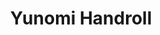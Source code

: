 ---
layout: place
title: Yunomi Handroll
permalink: /california/toluca-lake/yunomi-handroll.html
stateAbbr: CA
stateName: California
cityName: Toluca Lake
seo:
  type: restaurant
  links: https://www.yunomihandroll.com/
place_id: ChIJXY11W9a_woARs23W5MgCD5k
photos:
  - name: >-
      places/ChIJXY11W9a_woARs23W5MgCD5k/photos/AeeoHcJ79XjBh91no-gcoDHGHcxwh_SsQinEpLXy5HkFDOlfVYOr7_hMTLw0KBmh2nL2zCEzKLT8E_PjQDmiQg4O_kkuteA-Mj6ia1Z0bQ3FygIeKbpL-ZOquTMkdGRSL8ywxEP9o2iy6X0PFGRYiSaWYnO7xYMfrjSpYI-7BF4ZLeLFwhePIN1fz0ieOCk-anvLew8Hcj0DrvYEn81U_HXN-dl0Iee5ki5v-DuG0F0RC0ylZ4re3I0vA59L27uT3kb1AJhzuuiCMZPDwKtUNDhjpa_BWw01guXakrQKioMJ99QnBhhOycuulPs62F0wjBV6xmZ_vlS5xY4mxCwGuQSb_QVg3gOmRZsJwJnjczOE22TmFDScRS2QJAGXSYHaK3SV94LOfbP6AlhE8EYOxMPmHd-5xWFVGx15sBw_peqQUBWRfz9S
    widthPx: 1500
    heightPx: 1207
    authorAttributions:
      - displayName: D M
        uri: https://maps.google.com/maps/contrib/113680776988079537908
        photoUri: >-
          https://lh3.googleusercontent.com/a/ACg8ocJxb6Xym9no1PLPfG_54gzNL7_tUsYu_dWwIqlG3AVbHH82jw=s100-p-k-no-mo
    flagContentUri: >-
      https://www.google.com/local/imagery/report/?cb_client=maps_api_places.places_api&image_key=!1e10!2sCIHM0ogKEICAgIDr7PychwE&hl=en-US
    googleMapsUri: >-
      https://www.google.com/maps/place//data=!3m4!1e2!3m2!1sCIHM0ogKEICAgIDr7PychwE!2e10!4m2!3m1!1s0x80c2bfd65b758d5d:0x990f02c8e4d66db3
  - name: >-
      places/ChIJXY11W9a_woARs23W5MgCD5k/photos/AeeoHcIa95k3r9Jf8aHxX0bJk1naii0f4GNoAVpC-K68Xead9Q7PzNZO-AGA9Avuzg5-4EfgnHnXSFG_4kX927WZWZpqhlOkuumSjrrDv3jU1981KxTEPOv1E_O1E0lcWNiGdHE2Ybh5Ae2zhOBugTLU9ojrqX7sQpSE2Z_xo78O8Kk5OmCuPq62LFOfbXhldWeBeMztfnntMDtgNNYdguZI3iwbaZ7622BPpbI1-lo0fiGESW9Fb2449ASSx-VFXPgfwGse2HBQ9peGTvWQhZEVzUQT8X9LD5X6hfIoBCvjdryqfSRBefo8Zg7xVkwWcuJBe-lo5lQDSrrmeza3wVMr-qP_GP0chFEaFisk5ZxnZ5OWkea--JSOAWAPDGKCN8rtLAcf_QE1Lmdzj7-8NOCAw8dpTwMldslMMmq9RrazBynyfA
    widthPx: 4096
    heightPx: 3072
    authorAttributions:
      - displayName: Charles Chan
        uri: https://maps.google.com/maps/contrib/104543320049378181087
        photoUri: >-
          https://lh3.googleusercontent.com/a/ACg8ocKyIxTaoOCXWKfCsfF2-L1BlBOqBOH68BJYUWZyksQfJiondg=s100-p-k-no-mo
    flagContentUri: >-
      https://www.google.com/local/imagery/report/?cb_client=maps_api_places.places_api&image_key=!1e10!2sCIHM0ogKEICAgICb67HzQQ&hl=en-US
    googleMapsUri: >-
      https://www.google.com/maps/place//data=!3m4!1e2!3m2!1sCIHM0ogKEICAgICb67HzQQ!2e10!4m2!3m1!1s0x80c2bfd65b758d5d:0x990f02c8e4d66db3
  - name: >-
      places/ChIJXY11W9a_woARs23W5MgCD5k/photos/AeeoHcJemavSgPRpPOYKv0FbHBrGExz9Vch5xqTy8HKUIRYM7NI1cUAZiYmT3znRWnis-KN7NR6cCPRiRXZ6uHJKHjOGpLs7mj23-4ZosecAjw2ZosCBERpYnwCi8TLvP3tlg3hFqNjIS-Kz2mMnc7O1TFo9S-tYzt-SgKRNLbZvcpOuaiBdoZhiXP7O_nu6TKDiRq6IQxq0HqmNPbDYU4VQYqUYE_GgNLEy30N2TTX01fgNAbSttjdao6dAWH5gWm7P32NbyoiwgcarXGYsiOnLy192F9PeL1lycTe0dS7j5rhajEXpZw1hNepPxsdMvIQsd0Luy898N4TzV_BYCUpvkgJQpXfCdtEz9nyaVGs8hOkzHYVOPJVpjsc2ZrP6o167pWtKvjCt_DFdpBZbIH-zdNrXQgxyMuQOOeB9gcJ1qLcforuP
    widthPx: 4096
    heightPx: 3072
    authorAttributions:
      - displayName: Charles Chan
        uri: https://maps.google.com/maps/contrib/104543320049378181087
        photoUri: >-
          https://lh3.googleusercontent.com/a/ACg8ocKyIxTaoOCXWKfCsfF2-L1BlBOqBOH68BJYUWZyksQfJiondg=s100-p-k-no-mo
    flagContentUri: >-
      https://www.google.com/local/imagery/report/?cb_client=maps_api_places.places_api&image_key=!1e10!2sCIHM0ogKEICAgICb67Hf3gE&hl=en-US
    googleMapsUri: >-
      https://www.google.com/maps/place//data=!3m4!1e2!3m2!1sCIHM0ogKEICAgICb67Hf3gE!2e10!4m2!3m1!1s0x80c2bfd65b758d5d:0x990f02c8e4d66db3
  - name: >-
      places/ChIJXY11W9a_woARs23W5MgCD5k/photos/AeeoHcJ9tow8Cz0JY745stJoTBbStgHGWfO1RETefvQgLVQDVxEjkbDjiTbGUQhWwucaaI3Tii_nWOREL8Ph2aZMJe9D_n7d3mGmVmveuqtYCfqXmPhA8-qSW4pRufn1NDA4dRiHZ9PtMsVP2mtJOc6j78cF9RCp61fIknm_yImmH7iABeL0YtFrShxwOqASZXD4V1UF2FmBSnI4KYZJUHDtr5kUSwN_L4qUU06-LV7MsfgVrcc3pQHk4WUsLgZ339qcW82l4dMDYU9oCS0k70NDHutLItiDZWKugepo5AnlnrpVctpvI4IAyaPOG4AZvPfc-RUXNZg2LiDNP9XEkLyHuEEiORPBEVtE4uf8NZ9qQpD84azrVN3_mRXEFCKrO0PNVpN2UT6_1c5jwgapk1ehHqLGdfGkOPGCRr6T27wKHVdYoCmw
    widthPx: 3024
    heightPx: 4032
    authorAttributions:
      - displayName: Zack Simone
        uri: https://maps.google.com/maps/contrib/105571376555595505837
        photoUri: >-
          https://lh3.googleusercontent.com/a-/ALV-UjUjUOeV1JwAgh0SVm3mqRdl2NLrVhadkyDOOf6A83SyXpSftsp_rg=s100-p-k-no-mo
    flagContentUri: >-
      https://www.google.com/local/imagery/report/?cb_client=maps_api_places.places_api&image_key=!1e10!2sCIHM0ogKEICAgICb2Pz-jAE&hl=en-US
    googleMapsUri: >-
      https://www.google.com/maps/place//data=!3m4!1e2!3m2!1sCIHM0ogKEICAgICb2Pz-jAE!2e10!4m2!3m1!1s0x80c2bfd65b758d5d:0x990f02c8e4d66db3
  - name: >-
      places/ChIJXY11W9a_woARs23W5MgCD5k/photos/AeeoHcKCwA6mKvclBmNZizUD6H1XOwKpGBD1rRXOjN2pHFART1bHv9LRx3nGL5LyGSsPgZ_tCUckSS69w5mxrgluILAfRbeOgYlXANrOzTTt4XdJ8O5WlYFAKppn5XZzQ591TwQfm3KN-4wPA-vKMtFlI8s2Ete5lEN26xqtpTVy7_zk1t2WZc5H_0gFgCEaxZ2xpzPCcC8ZZFnzwU252GKZ_b8nokCz5qYzoF5dKXQ0KigDh_p45AIAoUUqk14__tqLEjuODq8bEcOSPBIkdrTQqgvG6MUbVT25-EUURERQOUe87t03rltaQhpbaaGHCQL1khcVUcxgHQ4K08wwlwcBx_nikaxi5EEaTonsaQ2bxAyWestkXFKixBTc-V1M3w9-MoqVHceR_pcH1tRocC9VFpLr6Ty8XdLMWR_e0CTiJcp9aw
    widthPx: 3600
    heightPx: 4800
    authorAttributions:
      - displayName: Zack Simone
        uri: https://maps.google.com/maps/contrib/105571376555595505837
        photoUri: >-
          https://lh3.googleusercontent.com/a-/ALV-UjUjUOeV1JwAgh0SVm3mqRdl2NLrVhadkyDOOf6A83SyXpSftsp_rg=s100-p-k-no-mo
    flagContentUri: >-
      https://www.google.com/local/imagery/report/?cb_client=maps_api_places.places_api&image_key=!1e10!2sCIHM0ogKEICAgICb2PzuFQ&hl=en-US
    googleMapsUri: >-
      https://www.google.com/maps/place//data=!3m4!1e2!3m2!1sCIHM0ogKEICAgICb2PzuFQ!2e10!4m2!3m1!1s0x80c2bfd65b758d5d:0x990f02c8e4d66db3
  - name: >-
      places/ChIJXY11W9a_woARs23W5MgCD5k/photos/AeeoHcKQgL7SYCFdlKClVs9MDFpFJyxYHFviS1Z9-AH62FcLqOFud0X_hWSZ7bgA_bzCMcT9HKteq44Gs0A-VMNBvzRd_7G0oid_zrkSXOJR26IRj3e960xLwDsYwRXeXVOzGye9Jp9BPmJ7c-riiB7FyhJ5XdqVC1-FT44pS3pmfdQcruhgCUCnRov6LdiO9xySI36fPU3cNq0uiO_u5kUmbL4eYczaJVNgPlH4NJJ5-WJu4M22hgj5O5F9B-FrVQHsMabPRFdF533FXijSOQkAQwFQMLyueV8OTxySkMybLa82t0hGQWqFTDElEBmL6pjKfl5LOceIp4Lis1eemd__0k5HlMIriw4SGxeIGi9jjHHqf4IEFEHrxfjb0bHyOf1Ej1cll2R0gBMJUz9_DnNliCY1SVf1m5RyeMi6TF3Ys5d6MQ
    widthPx: 3024
    heightPx: 4032
    authorAttributions:
      - displayName: Harrison Broker
        uri: https://maps.google.com/maps/contrib/105421213341895152339
        photoUri: >-
          https://lh3.googleusercontent.com/a-/ALV-UjVsAwEc4RJoNVaLDoUaX7JkYATCE3t3iWJvsJKpg2TL0rR-dGCL=s100-p-k-no-mo
    flagContentUri: >-
      https://www.google.com/local/imagery/report/?cb_client=maps_api_places.places_api&image_key=!1e10!2sCIHM0ogKEICAgMCQsYLQfg&hl=en-US
    googleMapsUri: >-
      https://www.google.com/maps/place//data=!3m4!1e2!3m2!1sCIHM0ogKEICAgMCQsYLQfg!2e10!4m2!3m1!1s0x80c2bfd65b758d5d:0x990f02c8e4d66db3
  - name: >-
      places/ChIJXY11W9a_woARs23W5MgCD5k/photos/AeeoHcItjm-9h_TVKX7thFf5U0rzvy2mdb--zZsHQ7WFGJBQPdx76pKBkQvLwAa34azpal3avNIKBy0YulMaEBwfjl6IVCY2EM1Q_AIeOo-xFBjTtla3uRDpQGvWpCHPnpvX9Grop3qHkhpK7GD6RIz05cdQ6o1pwLqN_1JHP4O_SIiwFttVL54nFfLVwdRO7qxHJAzZ28i30APAzH4bdfkhC5FQ6cL4qoPYEQvsNLtfkjpuKAggjIIwbrpnAbxETMrInhYgpuTJn0WK24cZlREf8ss0_EYPS2Gg0cc1E2uvPxmz1xHwVYRZUcKQiV4tmH2E0JWxvgcZ15J9bPtSiA95wbZDHBvzrpfreP5cGUmTuMyUw_JD9JKV6Zsp5v8uod09hOvk0C-z0WY43p5No-U7T3nOgMt1zOHeOBIuJMyr21E
    widthPx: 3600
    heightPx: 4800
    authorAttributions:
      - displayName: Zack Simone
        uri: https://maps.google.com/maps/contrib/105571376555595505837
        photoUri: >-
          https://lh3.googleusercontent.com/a-/ALV-UjUjUOeV1JwAgh0SVm3mqRdl2NLrVhadkyDOOf6A83SyXpSftsp_rg=s100-p-k-no-mo
    flagContentUri: >-
      https://www.google.com/local/imagery/report/?cb_client=maps_api_places.places_api&image_key=!1e10!2sCIHM0ogKEICAgICb2Pz-DA&hl=en-US
    googleMapsUri: >-
      https://www.google.com/maps/place//data=!3m4!1e2!3m2!1sCIHM0ogKEICAgICb2Pz-DA!2e10!4m2!3m1!1s0x80c2bfd65b758d5d:0x990f02c8e4d66db3
  - name: >-
      places/ChIJXY11W9a_woARs23W5MgCD5k/photos/AeeoHcJWMgJpv_0xvyYg2XTBd2pNmOeFZj7gfAHqGyjt2dgyLkLVQu0iHG242WcF6QBoJUj57GkcB0dLJX1MzIwceKCTf9VJ1xZJrDetUADuOVFZ-fvJsA1wMKdoVoyVvZ5KBIli8ytJhHEdv5ZF358ygN744P6EOuvANm7cBuyq3XyPPOfxf54Tm_sGIMdN7KCkP8WVhAjl6m6ogzEzq2nv43C5MplewmdAopXfDS-7EXKKpDtIPSAQ9O3srIRyiIS7d2bpKt-iRhMaugMXgRejAq5JT-t-Ihm0LS42EjrAhFirPACZoGNzV8DxRleXqKb0XxAdQkmzlkjjjUIQN8L3NEmh3qBZKudofjcNPIU7jWwyFACzdSj8vK_SXJm5PnB0lObhm_L3WVfRa_tT-wleYVsQlGq9jacK24fy4ZUp-PwtvA
    widthPx: 3024
    heightPx: 4032
    authorAttributions:
      - displayName: Zack Simone
        uri: https://maps.google.com/maps/contrib/105571376555595505837
        photoUri: >-
          https://lh3.googleusercontent.com/a-/ALV-UjUjUOeV1JwAgh0SVm3mqRdl2NLrVhadkyDOOf6A83SyXpSftsp_rg=s100-p-k-no-mo
    flagContentUri: >-
      https://www.google.com/local/imagery/report/?cb_client=maps_api_places.places_api&image_key=!1e10!2sCIHM0ogKEICAgICb2Pz-TA&hl=en-US
    googleMapsUri: >-
      https://www.google.com/maps/place//data=!3m4!1e2!3m2!1sCIHM0ogKEICAgICb2Pz-TA!2e10!4m2!3m1!1s0x80c2bfd65b758d5d:0x990f02c8e4d66db3
  - name: >-
      places/ChIJXY11W9a_woARs23W5MgCD5k/photos/AeeoHcJNF6VGDWWixoGrZXMx0kc-4B-SD0m9l_LcD3231wUVb-MG4mGzcT40UiFxQcqWVck6lrvANeyLEdpk0l-1w1gsU0jQgGzlNBBXUHFN0yuxe8VggYX95ox_i27bJwdrMTQW8dPQ0dsHapnQb2cvfD6I0SYo7tPkAZ1MIdF9Zr6iXRWQadNQrzlCYLyJUJwm6GIckuKFhPvz3lXqXa4nWZWmBIeBbpJnKfgUYa9VMEI23qL5bJtQnNznkBORqKgb0bEbHDPlu6CP4Z7SzDnXXQC8rBUZYAeYq5uPmYy1kf2km5kabXnmZ8EdWsnCNdIdKOJpn1iUA1px1055fJd3E6ZJmRna78UURzCGYVGjmcR7rf9L0hFPtbF1USOjakzhE68yWhdMNiZwRHsKaVUV_i97eXkD7iyk0O4Ovf0ZEoEaNw
    widthPx: 3600
    heightPx: 4800
    authorAttributions:
      - displayName: Zack Simone
        uri: https://maps.google.com/maps/contrib/105571376555595505837
        photoUri: >-
          https://lh3.googleusercontent.com/a-/ALV-UjUjUOeV1JwAgh0SVm3mqRdl2NLrVhadkyDOOf6A83SyXpSftsp_rg=s100-p-k-no-mo
    flagContentUri: >-
      https://www.google.com/local/imagery/report/?cb_client=maps_api_places.places_api&image_key=!1e10!2sCIHM0ogKEICAgICb2Pz-dA&hl=en-US
    googleMapsUri: >-
      https://www.google.com/maps/place//data=!3m4!1e2!3m2!1sCIHM0ogKEICAgICb2Pz-dA!2e10!4m2!3m1!1s0x80c2bfd65b758d5d:0x990f02c8e4d66db3
  - name: >-
      places/ChIJXY11W9a_woARs23W5MgCD5k/photos/AeeoHcIrRWq6nRRpBW3ctw_zSb7ihzec37OZam_lQwixHfZSlKN8TiqRljfFUBVu4fEgf5PZ4mfD5-04iWTE0rpC3rX8MDxs0_fAmgEbkk95vBZ0mGfyBF9h4o0PbY6dfVUI8M2LoRcUYKmMIsRbsN_fXnqWt-fkfGsEv_kqKIUvutgcSBQesy8NX6c9BAibpTQMEF5Ui7k8VQ_OHJgfS29okQDiGgvkEeg_HN6jvWQqueRMrgqBbqr0jzDGzL_u48tBCbQ9NLCaxIRCKTp3ZVG3fWNGwOav7hP3tDvkd7WnvMemRrwO9gzDWVZ6lwfIAKJ0YA5VtgR4gFqfdTdjzg1t2CAVTr_jGoQAzeRGJq7It3_MHy6Bm4ts3DzbPGcririjxuxHwk5UErGUnl1q3UfVA3B53uBkArrClDWSAdBJoqJ3yA
    widthPx: 3600
    heightPx: 4800
    authorAttributions:
      - displayName: Scott Atkinson
        uri: https://maps.google.com/maps/contrib/109103208592734240649
        photoUri: >-
          https://lh3.googleusercontent.com/a-/ALV-UjXzUhNeeyfumRpewFaAVJXUx1hTXXb8-R_9yNrjztYvZBfsZgku3w=s100-p-k-no-mo
    flagContentUri: >-
      https://www.google.com/local/imagery/report/?cb_client=maps_api_places.places_api&image_key=!1e10!2sCIHM0ogKEICAgIDn4rePHg&hl=en-US
    googleMapsUri: >-
      https://www.google.com/maps/place//data=!3m4!1e2!3m2!1sCIHM0ogKEICAgIDn4rePHg!2e10!4m2!3m1!1s0x80c2bfd65b758d5d:0x990f02c8e4d66db3
address: 10218 Riverside Dr, Toluca Lake, CA 91602, USA
street: 10218 Riverside Dr
city: Toluca Lake
state: CA
zip: '91602'
country: USA
neighborhood: Toluca Lake
latitude: '34.151985'
longitude: '-118.353512'
accessibility_options:
  wheelchairAccessibleEntrance: true
  wheelchairAccessibleSeating: true
business_status: OPERATIONAL
name: Yunomi Handroll
google_maps_links:
  directionsUri: >-
    https://www.google.com/maps/dir//''/data=!4m7!4m6!1m1!4e2!1m2!1m1!1s0x80c2bfd65b758d5d:0x990f02c8e4d66db3!3e0
  placeUri: https://maps.google.com/?cid=11029037074309606835
  writeAReviewUri: >-
    https://www.google.com/maps/place//data=!4m3!3m2!1s0x80c2bfd65b758d5d:0x990f02c8e4d66db3!12e1
  reviewsUri: >-
    https://www.google.com/maps/place//data=!4m4!3m3!1s0x80c2bfd65b758d5d:0x990f02c8e4d66db3!9m1!1b1
  photosUri: >-
    https://www.google.com/maps/place//data=!4m3!3m2!1s0x80c2bfd65b758d5d:0x990f02c8e4d66db3!10e5
primary_type: Restaurant
opening_hours:
  openNow: true
  periods:
    - open:
        day: 0
        hour: 12
        minute: 0
      close:
        day: 0
        hour: 21
        minute: 30
    - open:
        day: 1
        hour: 12
        minute: 0
      close:
        day: 1
        hour: 21
        minute: 30
    - open:
        day: 2
        hour: 12
        minute: 0
      close:
        day: 2
        hour: 21
        minute: 30
    - open:
        day: 3
        hour: 12
        minute: 0
      close:
        day: 3
        hour: 21
        minute: 30
    - open:
        day: 4
        hour: 12
        minute: 0
      close:
        day: 4
        hour: 21
        minute: 30
    - open:
        day: 5
        hour: 12
        minute: 0
      close:
        day: 5
        hour: 22
        minute: 0
    - open:
        day: 6
        hour: 12
        minute: 0
      close:
        day: 6
        hour: 22
        minute: 0
  weekdayDescriptions:
    - 'Monday: 12:00 – 9:30 PM'
    - 'Tuesday: 12:00 – 9:30 PM'
    - 'Wednesday: 12:00 – 9:30 PM'
    - 'Thursday: 12:00 – 9:30 PM'
    - 'Friday: 12:00 – 10:00 PM'
    - 'Saturday: 12:00 – 10:00 PM'
    - 'Sunday: 12:00 – 9:30 PM'
  nextCloseTime: '2025-05-04T05:00:00Z'
secondary_opening_hours:
  regular:
    weekdayDescriptions: null
    type: null
  current:
    weekdayDescriptions: null
    type: null
phone: (818) 747-2050
price_level: PRICE_LEVEL_MODERATE
price_range: $30 &ndash; $50
rating: '4.8'
rating_count: 30
website: https://www.yunomihandroll.com/
description: >-
  Discover Yunomi Handroll in Toluca Lake, CA$$$Yunomi Handroll in Toluca Lake,
  CA, stands out as a welcoming spot for fresh Japanese-inspired dining,
  specializing in expertly crafted hand rolls that highlight quality ingredients
  and innovative flavors. The restaurant boasts a modern interior that creates a
  relaxed yet vibrant atmosphere, perfect for those seeking sushi restaurants in
  the area. With accessible features like wheelchair-friendly entrances and
  seating, it caters to a wide range of visitors looking for convenient sushi
  options near me. Operating daily with extended evening hours, it's an ideal
  choice for a satisfying lunch or dinner, complemented by a selection of
  beverages that enhance the overall experience.
generative_summary: >-
  Discover Yunomi Handroll in Toluca Lake, CA$$$Yunomi Handroll in Toluca Lake,
  CA, stands out as a welcoming spot for fresh Japanese-inspired dining,
  specializing in expertly crafted hand rolls that highlight quality ingredients
  and innovative flavors. The restaurant boasts a modern interior that creates a
  relaxed yet vibrant atmosphere, perfect for those seeking sushi restaurants in
  the area. With accessible features like wheelchair-friendly entrances and
  seating, it caters to a wide range of visitors looking for convenient sushi
  options near me. Operating daily with extended evening hours, it's an ideal
  choice for a satisfying lunch or dinner, complemented by a selection of
  beverages that enhance the overall experience.
generative_disclosure: Summarized by AI using the Grok-3-Mini model.
reviews: null
review_summary: >-
  What Guests Are Saying$$$Visitors often praise the flavorful hand rolls at
  this sushi spot, noting options like fish-topped rice dishes and crispy
  seafood creations that deliver a delightful mix of textures and tastes. Many
  highlight the attentive service and friendly vibe, which make for a
  comfortable and engaging meal without feeling rushed. Folks appreciate the
  solid drink choices, including Asian brews, that pair well with the menu for a
  well-rounded experience. Overall, it's a go-to place for anyone craving
  top-rated sushi, with feedback emphasizing its reliability for quality and
  hospitality in a casual setting.
review_disclosure: Summarized by AI using the Grok-3-Mini model.
parking_options: null
payment_options: null
allow_dogs: null
curbside_pickup: null
delivery: null
dine_in: null
good_for_children: null
good_for_groups: null
good_for_sports: null
live_music: null
menu_for_children: null
outdoor_seating: null
reservable: null
restroom: null
serves_beer: null
serves_breakfast: null
serves_brunch: null
serves_cocktails: null
serves_coffee: null
serves_dinner: null
serves_dessert: null
serves_lunch: null
serves_vegetarian_food: null
serves_wine: null
takeout: null
update_category: enterprise
places_description: null

---
